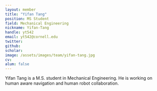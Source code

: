 ```yaml
---
layout: member
title: "Yifan Tang"
position: MS Student
field: Mechanical Engineering
nickname: Yifan-Tang
handle: yt542
email: yt542@cornell.edu
twitter: 
github: 
scholar: 
image: /assets/images/team/yifan-tang.jpg
cv: 
alum: false
---
```

Yifan Tang is a M.S. student in Mechanical Engineering. He is working on human aware navigation and human robot collaboration.
